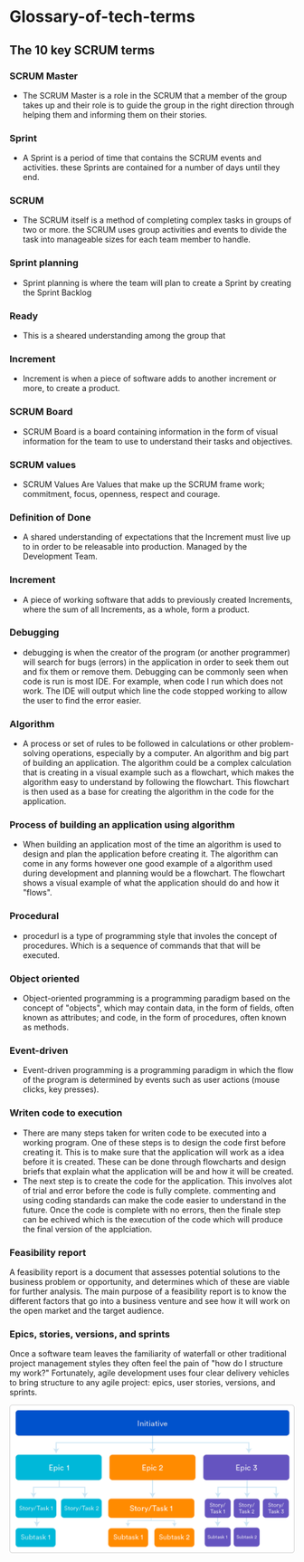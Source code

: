 # Glossary-of-tech-terms

## The 10 key SCRUM terms
### SCRUM Master
  * The SCRUM Master is a role in the SCRUM that a member of the group takes up and their role is to guide the group in the right direction through helping them and informing them on their stories. 
  
### Sprint
  * A Sprint is a period of time that contains the SCRUM events and activities. these Sprints are contained for a number of days until they end.
  
### SCRUM
  * The SCRUM itself is a method of completing complex tasks in groups of two or more. the SCRUM uses group activities and events to divide the task into manageable sizes for each team member to handle.
  
### Sprint planning
  * Sprint planning is where the team will plan to create a Sprint by creating the Sprint Backlog
  
### Ready
  * This is a sheared understanding among the group that 
  
### Increment
  * Increment is when a piece of software adds to another increment or more, to create a product.
  
### SCRUM Board
  * SCRUM Board is a board containing information in the form of visual information for the team to use to understand their tasks and objectives.
  
### SCRUM values
  * SCRUM Values Are Values that make up the SCRUM frame work; commitment, focus, openness, respect and courage.
  
### Definition of Done
  * A shared understanding of expectations that the Increment must live up to in order to be releasable into production. Managed by the Development Team.
  
### Increment
  * A piece of working software that adds to previously created Increments, where the sum of all Increments, as a whole, form a product.
### Debugging
  * debugging is when the creator of the program (or another programmer) will search for bugs (errors) in the application in order to     seek them out and fix them or remove them. Debugging can be commonly seen when code is run is most IDE. For example, when code I run which does not work. The IDE will output which line the code stopped working to allow the user to find the error easier.
  
### Algorithm
  * A process or set of rules to be followed in calculations or other problem-solving operations, especially by a computer. An algorithm and big part of building an application. The algorithm could be a complex calculation that is creating in a visual example such as a flowchart, which makes the algorithm easy to understand by following the flowchart. This flowchart is then used as a base for creating the algorithm in the code for the application.
  
### Process of building an application using algorithm
  * When building an application most of the time an algorithm is used to design and plan the application before creating it. The algorithm can come in any forms however one good example of a algorithm used during development and planning would be a flowchart. The flowchart shows a visual example of what the application should do and how it "flows".
  
### Procedural
  * procedurl is a type of programming style that involes the concept of procedures. Which is a sequence of commands that that will be executed.
  
### Object oriented
  * Object-oriented programming is a programming paradigm based on the concept of "objects", which may contain data, in the form of fields, often known as attributes; and code, in the form of procedures, often known as methods.

### Event-driven
  * Event-driven programming is a programming paradigm in which the flow of the program is determined by events such as user actions (mouse clicks, key presses).
  
 ### Writen code to execution
  * There are many steps taken for writen code to be executed into a working program. One of these steps is to design the code first before creating it. This is to make sure that the application will work as a idea before it is created. These can be done through flowcharts  and design briefs that explain what the application will be and how it will be created.
  * The next step is to create the code for the application. This involves alot of trial and error before the code is fully complete. commenting and using coding standards can make the code easier to understand in the future. Once the code is complete with no errors, then the finale step can be echived which is the execution of the code which will produce the final version of the applciation.

### Feasibility report
A feasibility report is a document that assesses potential solutions to the business problem or opportunity, and determines which of these are viable for further analysis. The main purpose of a feasibility report is to know the different factors that go into a business venture and see how it will work on the open market and the target audience.

### Epics, stories, versions, and sprints
Once a software team leaves the familiarity of waterfall or other traditional project management styles they often feel the pain of "how do I structure my work?" Fortunately, agile development uses four clear delivery vehicles to bring structure to any agile project: epics, user stories, versions, and sprints.

![First Gantt](https://github.com/HORNETJOE/Glossary-of-tech-terms/blob/master/epics-vs-stories-agile-development.png)
